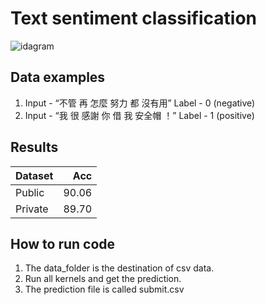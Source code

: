 # Text sentiment classification
![idagram](https://github.com/ChengZheWu/Applied-Deep-Learning-/blob/main/hw0/diagram.png)  

## Data examples
1. Input - “不管 再 怎麼 努力 都 沒有用”    Label - 0 (negative)
2. Input - “我 很 感謝 你 借 我 安全帽 ！”  Label - 1 (positive)  

## Results
Dataset |Acc
--------|---:
Public  |90.06
Private |89.70

## How to run code

1. The data_folder is the destination of csv data.
2. Run all kernels and get the prediction.
3. The prediction file is called submit.csv
